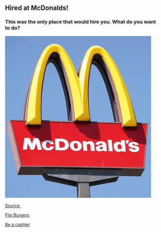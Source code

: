 ## Hired at McDonalds!

### This was the only place that would hire you. What do you want to do?

![Image of McDonalds](McDonalds.jpg)

[Source:](https://www.countryliving.com/life/a27155554/mcdonalds-easter-hours/)

[Flip Burgers](burgers.md)

[Be a cashier](cashier.md)